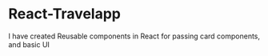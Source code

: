 # React-Travelapp
I have created Reusable components in React for passing card components, and basic UI

